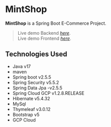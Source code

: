 
# MintShop
**MintShop** is a Spring Boot E-Commerce Project.
> Live demo Backend [_here_](https://mintshop-backend.herokuapp.com).<br />
> Live demo Frontend [_here_](https://mintshop-frontend.herokuapp.com).


## Technologies Used
- Java v17
- maven
- Spring boot v2.5.5
- Spring Security v5.5.2
- Spring Data Jpa -v2.5.5
- Spring Cloud GCP v1.2.8.RELEASE
- Hibernate v5.4.32
- MySql
- Thymeleaf v3.0.12
- Bootstrap v5
- GCP Cloud



